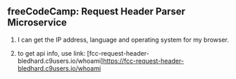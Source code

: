 ## freeCodeCamp: Request Header Parser Microservice

1) I can get the IP address, language and operating system for my browser.

2) to get api info, use link:
    [fcc-request-header-bledhard.c9users.io/whoami]https://fcc-request-header-bledhard.c9users.io/whoami